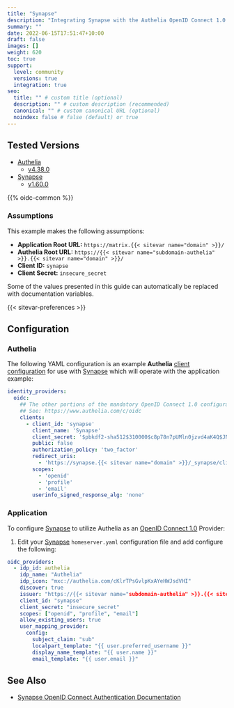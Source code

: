 ```yaml
---
title: "Synapse"
description: "Integrating Synapse with the Authelia OpenID Connect 1.0 Provider."
summary: ""
date: 2022-06-15T17:51:47+10:00
draft: false
images: []
weight: 620
toc: true
support:
  level: community
  versions: true
  integration: true
seo:
  title: "" # custom title (optional)
  description: "" # custom description (recommended)
  canonical: "" # custom canonical URL (optional)
  noindex: false # false (default) or true
---
```


## Tested Versions

* [Authelia]
  * [v4.38.0](https://github.com/authelia/authelia/releases/tag/v4.38.0)
* [Synapse]
  * [v1.60.0](https://github.com/matrix-org/synapse/releases/tag/v1.60.0)

{{% oidc-common %}}

### Assumptions

This example makes the following assumptions:

* __Application Root URL:__ `https://matrix.{{< sitevar name="domain" >}}/`
* __Authelia Root URL:__ `https://{{< sitevar name="subdomain-authelia" >}}.{{< sitevar name="domain" >}}/`
* __Client ID:__ `synapse`
* __Client Secret:__ `insecure_secret`

Some of the values presented in this guide can automatically be replaced with documentation variables.

{{< sitevar-preferences >}}

## Configuration

### Authelia

The following YAML configuration is an example __Authelia__ [client configuration] for use with [Synapse] which will
operate with the application example:

```yaml {title="configuration.yml"}
identity_providers:
  oidc:
    ## The other portions of the mandatory OpenID Connect 1.0 configuration go here.
    ## See: https://www.authelia.com/c/oidc
    clients:
      - client_id: 'synapse'
        client_name: 'Synapse'
        client_secret: '$pbkdf2-sha512$310000$c8p78n7pUMln0jzvd4aK4Q$JNRBzwAo0ek5qKn50cFzzvE9RXV88h1wJn5KGiHrD0YKtZaR/nCb2CJPOsKaPK0hjf.9yHxzQGZziziccp6Yng'  # The digest of 'insecure_secret'.
        public: false
        authorization_policy: 'two_factor'
        redirect_uris:
          - 'https://synapse.{{< sitevar name="domain" >}}/_synapse/client/oidc/callback'
        scopes:
          - 'openid'
          - 'profile'
          - 'email'
        userinfo_signed_response_alg: 'none'
```

### Application

To configure [Synapse] to utilize Authelia as an [OpenID Connect 1.0] Provider:

1. Edit your [Synapse] `homeserver.yaml` configuration file and add configure the following:

```yaml {title="homeserver.yaml"}
oidc_providers:
  - idp_id: authelia
    idp_name: "Authelia"
    idp_icon: "mxc://authelia.com/cKlrTPsGvlpKxAYeHWJsdVHI"
    discover: true
    issuer: "https://{{< sitevar name="subdomain-authelia" >}}.{{< sitevar name="domain" >}}"
    client_id: "synapse"
    client_secret: "insecure_secret"
    scopes: ["openid", "profile", "email"]
    allow_existing_users: true
    user_mapping_provider:
      config:
        subject_claim: "sub"
        localpart_template: "{{ user.preferred_username }}"
        display_name_template: "{{ user.name }}"
        email_template: "{{ user.email }}"
```

## See Also

* [Synapse OpenID Connect Authentication Documentation](https://matrix-org.github.io/synapse/latest/openid.html)

[Authelia]: https://www.authelia.com
[Synapse]: https://github.com/matrix-org/synapse
[OpenID Connect 1.0]: ../../openid-connect/introduction.md
[client configuration]: ../../../configuration/identity-providers/openid-connect/clients.md
